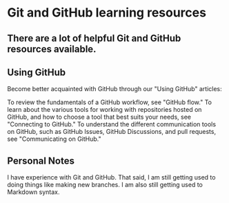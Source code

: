 # Git and GitHub learning resources
## There are a lot of helpful Git and GitHub resources available.

## Using GitHub
Become better acquainted with GitHub through our "Using GitHub" articles:

To review the fundamentals of a GitHub workflow, see "GitHub flow."
To learn about the various tools for working with repositories hosted on GitHub, and how to choose a tool that best suits your needs, see "Connecting to GitHub."
To understand the different communication tools on GitHub, such as GitHub Issues, GitHub Discussions, and pull requests, see "Communicating on GitHub."
## Personal Notes
I have experience with Git and GitHub. That said, I am still getting used to doing things like making new branches.
I am also still getting used to Markdown syntax.